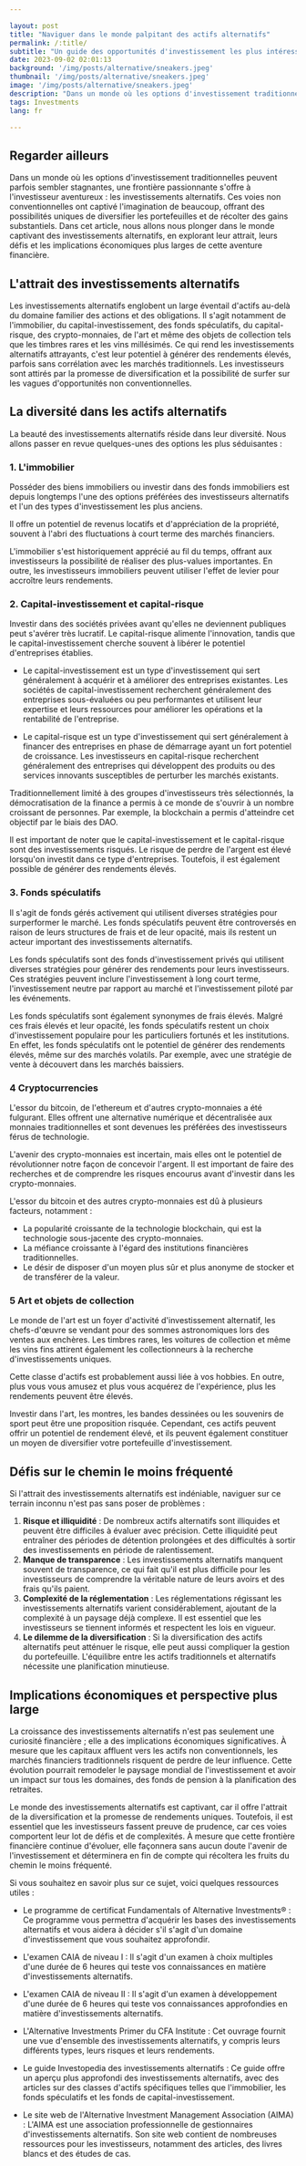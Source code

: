```yaml
---

layout: post 
title: "Naviguer dans le monde palpitant des actifs alternatifs"
permalink: /:title/ 
subtitle: "Un guide des opportunités d'investissement les plus intéressantes"
date: 2023-09-02 02:01:13 
background: '/img/posts/alternative/sneakers.jpeg'
thumbnail: '/img/posts/alternative/sneakers.jpeg'
image: '/img/posts/alternative/sneakers.jpeg'
description: "Dans un monde où les options d'investissement traditionnelles peuvent parfois sembler stagnantes, une frontière passionnante s'offre à l'investisseur aventureux : les investissements alternatifs."
tags: Investments
lang: fr

---
```



## Regarder ailleurs

Dans un monde où les options d'investissement traditionnelles peuvent parfois sembler stagnantes, une frontière passionnante s'offre à l'investisseur aventureux : les investissements alternatifs. Ces voies non conventionnelles ont captivé l'imagination de beaucoup, offrant des possibilités uniques de diversifier les portefeuilles et de récolter des gains substantiels. Dans cet article, nous allons nous plonger dans le monde captivant des investissements alternatifs, en explorant leur attrait, leurs défis et les implications économiques plus larges de cette aventure financière.

## L'attrait des investissements alternatifs

Les investissements alternatifs englobent un large éventail d'actifs au-delà du domaine familier des actions et des obligations. Il s'agit notamment de l'immobilier, du capital-investissement, des fonds spéculatifs, du capital-risque, des crypto-monnaies, de l'art et même des objets de collection tels que les timbres rares et les vins millésimés. Ce qui rend les investissements alternatifs attrayants, c'est leur potentiel à générer des rendements élevés, parfois sans corrélation avec les marchés traditionnels. Les investisseurs sont attirés par la promesse de diversification et la possibilité de surfer sur les vagues d'opportunités non conventionnelles.

## La diversité dans les actifs alternatifs

La beauté des investissements alternatifs réside dans leur diversité. Nous allons passer en revue quelques-unes des options les plus séduisantes :

### 1. L'immobilier

Posséder des biens immobiliers ou investir dans des fonds immobiliers est depuis longtemps l'une des options préférées des investisseurs alternatifs et l'un des types d'investissement les plus anciens.

Il offre un potentiel de revenus locatifs et d'appréciation de la propriété, souvent à l'abri des fluctuations à court terme des marchés financiers.

L'immobilier s'est historiquement apprécié au fil du temps, offrant aux investisseurs la possibilité de réaliser des plus-values importantes. En outre, les investisseurs immobiliers peuvent utiliser l'effet de levier pour accroître leurs rendements.

### 2. Capital-investissement et capital-risque

Investir dans des sociétés privées avant qu'elles ne deviennent publiques peut s'avérer très lucratif. Le capital-risque alimente l'innovation, tandis que le capital-investissement cherche souvent à libérer le potentiel d'entreprises établies.

- Le capital-investissement est un type d'investissement qui sert généralement à acquérir et à améliorer des entreprises existantes. Les sociétés de capital-investissement recherchent généralement des entreprises sous-évaluées ou peu performantes et utilisent leur expertise et leurs ressources pour améliorer les opérations et la rentabilité de l'entreprise.

- Le capital-risque est un type d'investissement qui sert généralement à financer des entreprises en phase de démarrage ayant un fort potentiel de croissance. Les investisseurs en capital-risque recherchent généralement des entreprises qui développent des produits ou des services innovants susceptibles de perturber les marchés existants.

Traditionnellement limité à des groupes d'investisseurs très sélectionnés, la démocratisation de la finance a permis à ce monde de s'ouvrir à un nombre croissant de personnes. Par exemple, la blockchain a permis d'atteindre cet objectif par le biais des DAO.

Il est important de noter que le capital-investissement et le capital-risque sont des investissements risqués. Le risque de perdre de l'argent est élevé lorsqu'on investit dans ce type d'entreprises. Toutefois, il est également possible de générer des rendements élevés.

### 3. Fonds spéculatifs

Il s'agit de fonds gérés activement qui utilisent diverses stratégies pour surperformer le marché. Les fonds spéculatifs peuvent être controversés en raison de leurs structures de frais et de leur opacité, mais ils restent un acteur important des investissements alternatifs.

Les fonds spéculatifs sont des fonds d'investissement privés qui utilisent diverses stratégies pour générer des rendements pour leurs investisseurs. Ces stratégies peuvent inclure l'investissement à long court terme, l'investissement neutre par rapport au marché et l'investissement piloté par les événements.

Les fonds spéculatifs sont également synonymes de frais élevés. Malgré ces frais élevés et leur opacité, les fonds spéculatifs restent un choix d'investissement populaire pour les particuliers fortunés et les institutions. En effet, les fonds spéculatifs ont le potentiel de générer des rendements élevés, même sur des marchés volatils. Par exemple, avec une stratégie de vente à découvert dans les marchés baissiers.

### 4 Cryptocurrencies

L'essor du bitcoin, de l'ethereum et d'autres crypto-monnaies a été fulgurant. Elles offrent une alternative numérique et décentralisée aux monnaies traditionnelles et sont devenues les préférées des investisseurs férus de technologie.

L'avenir des crypto-monnaies est incertain, mais elles ont le potentiel de révolutionner notre façon de concevoir l'argent. Il est important de faire des recherches et de comprendre les risques encourus avant d'investir dans les crypto-monnaies.

L'essor du bitcoin et des autres crypto-monnaies est dû à plusieurs facteurs, notamment :

- La popularité croissante de la technologie blockchain, qui est la technologie sous-jacente des crypto-monnaies.
- La méfiance croissante à l'égard des institutions financières traditionnelles.
- Le désir de disposer d'un moyen plus sûr et plus anonyme de stocker et de transférer de la valeur.

### 5 Art et objets de collection

Le monde de l'art est un foyer d'activité d'investissement alternatif, les chefs-d'œuvre se vendant pour des sommes astronomiques lors des ventes aux enchères. Les timbres rares, les voitures de collection et même les vins fins attirent également les collectionneurs à la recherche d'investissements uniques.

Cette classe d'actifs est probablement aussi liée à vos hobbies. En outre, plus vous vous amusez et plus vous acquérez de l'expérience, plus les rendements peuvent être élevés.

Investir dans l'art, les montres, les bandes dessinées ou les souvenirs de sport peut être une proposition risquée. Cependant, ces actifs peuvent offrir un potentiel de rendement élevé, et ils peuvent également constituer un moyen de diversifier votre portefeuille d'investissement.

## Défis sur le chemin le moins fréquenté

Si l'attrait des investissements alternatifs est indéniable, naviguer sur ce terrain inconnu n'est pas sans poser de problèmes :

1. **Risque et illiquidité** : De nombreux actifs alternatifs sont illiquides et peuvent être difficiles à évaluer avec précision. Cette illiquidité peut entraîner des périodes de détention prolongées et des difficultés à sortir des investissements en période de ralentissement.
2. **Manque de transparence** : Les investissements alternatifs manquent souvent de transparence, ce qui fait qu'il est plus difficile pour les investisseurs de comprendre la véritable nature de leurs avoirs et des frais qu'ils paient.
3. **Complexité de la réglementation** : Les réglementations régissant les investissements alternatifs varient considérablement, ajoutant de la complexité à un paysage déjà complexe. Il est essentiel que les investisseurs se tiennent informés et respectent les lois en vigueur.
4. **Le dilemme de la diversification** : Si la diversification des actifs alternatifs peut atténuer le risque, elle peut aussi compliquer la gestion du portefeuille. L'équilibre entre les actifs traditionnels et alternatifs nécessite une planification minutieuse.

## Implications économiques et perspective plus large

La croissance des investissements alternatifs n'est pas seulement une curiosité financière ; elle a des implications économiques significatives. À mesure que les capitaux affluent vers les actifs non conventionnels, les marchés financiers traditionnels risquent de perdre de leur influence. Cette évolution pourrait remodeler le paysage mondial de l'investissement et avoir un impact sur tous les domaines, des fonds de pension à la planification des retraites.

Le monde des investissements alternatifs est captivant, car il offre l'attrait de la diversification et la promesse de rendements uniques. Toutefois, il est essentiel que les investisseurs fassent preuve de prudence, car ces voies comportent leur lot de défis et de complexités. À mesure que cette frontière financière continue d'évoluer, elle façonnera sans aucun doute l'avenir de l'investissement et déterminera en fin de compte qui récoltera les fruits du chemin le moins fréquenté.

Si vous souhaitez en savoir plus sur ce sujet, voici quelques ressources utiles :

- Le programme de certificat Fundamentals of Alternative Investments® : Ce programme vous permettra d'acquérir les bases des investissements alternatifs et vous aidera à décider s'il s'agit d'un domaine d'investissement que vous souhaitez approfondir.

- L'examen CAIA de niveau I : Il s'agit d'un examen à choix multiples d'une durée de 6 heures qui teste vos connaissances en matière d'investissements alternatifs.

- L'examen CAIA de niveau II : Il s'agit d'un examen à développement d'une durée de 6 heures qui teste vos connaissances approfondies en matière d'investissements alternatifs.

- L'Alternative Investments Primer du CFA Institute : Cet ouvrage fournit une vue d'ensemble des investissements alternatifs, y compris leurs différents types, leurs risques et leurs rendements.

- Le guide Investopedia des investissements alternatifs : Ce guide offre un aperçu plus approfondi des investissements alternatifs, avec des articles sur des classes d'actifs spécifiques telles que l'immobilier, les fonds spéculatifs et les fonds de capital-investissement.

- Le site web de l'Alternative Investment Management Association (AIMA) : L'AIMA est une association professionnelle de gestionnaires d'investissements alternatifs. Son site web contient de nombreuses ressources pour les investisseurs, notamment des articles, des livres blancs et des études de cas.
